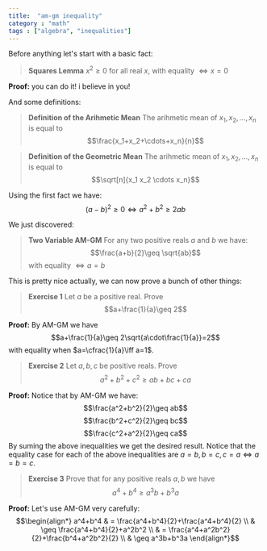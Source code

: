 ```yaml
---
title:  "am-gm inequality"
category : "math"
tags : ["algebra", "inequalities"]
---
```


Before anything let's start with a basic fact:

>**Squares Lemma**
>$x^2\geq0$ for all real $x$, with equality $\iff x=0$

**Proof:** you can do it! i believe in you!

And some definitions:

> **Definition of the Arihmetic Mean**
> The arihmetic mean of $x_1,x_2,\dots,x_n$ is equal to $$\frac{x_1+x_2+\cdots+x_n}{n}$$


> **Definition of the Geometric Mean**
> The arihmetic mean of $x_1,x_2,\dots,x_n$ is equal to $$\sqrt[n]{x_1 x_2 \cdots x_n}$$

Using the first fact we have:
$$(a-b)^2\geq 0 \iff a^2+b^2\geq 2ab$$

We just discovered:
> **Two Variable AM-GM**
> For any two positive reals $a$ and $b$ we have: $$\frac{a+b}{2}\geq \sqrt{ab}$$
> with equality $\iff a=b$

This is pretty nice actually, we can now prove a bunch of other things:
> **Exercise 1** Let $a$ be a positive real. Prove $$a+\frac{1}{a}\geq 2$$

**Proof:** By AM-GM we have $$a+\frac{1}{a}\geq 2\sqrt{a\cdot\frac{1}{a}}=2$$ with equality when $a=\cfrac{1}{a}\iff a=1$.

> **Exercise 2** Let $a,b,c$ be positive reals. Prove $$a^2+b^2+c^2 \geq ab+bc+ca$$
 
**Proof:** Notice that by AM-GM we have:
$$\frac{a^2+b^2}{2}\geq ab$$
$$\frac{b^2+c^2}{2}\geq bc$$
$$\frac{c^2+a^2}{2}\geq ca$$
By suming the above inequalities we get the desired result. Notice that the equality case for each of the above inequalities are $a=b, b=c, c=a \iff a=b=c$.

> **Exercise 3** Prove that for any positive reals $a,b$ we have $$a^4+b^4\geq a^3b+b^3a$$

**Proof:** Let's use AM-GM very carefully:
$$\begin{align*}
a^4+b^4 & = \frac{a^4+b^4}{2}+\frac{a^4+b^4}{2} \\
& \geq \frac{a^4+b^4}{2}+a^2b^2 \\
& = \frac{a^4+a^2b^2}{2}+\frac{b^4+a^2b^2}{2} \\
& \geq a^3b+b^3a
\end{align*}$$
